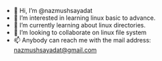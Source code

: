 - 👋 Hi, I’m @nazmushsayadat
- 👀 I’m interested in learning linux basic to advance.
- 🌱 I’m currently learning about linux directories.
- 💞️ I’m looking to collaborate on linux file system
- 📫 Anybody can reach me with the mail address: nazmushsayadat@gmail.com

<!---
nazmushsayadat/nazmushsayadat is a ✨ special ✨ repository because its `README.md` (this file) appears on your GitHub profile.
You can click the Preview link to take a look at your changes.
--->
